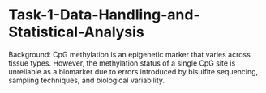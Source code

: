 # Task-1-Data-Handling-and-Statistical-Analysis
Background: CpG methylation is an epigenetic marker that varies across tissue types. However, the methylation status of a single CpG site is unreliable as a biomarker due to errors introduced by bisulfite sequencing, sampling techniques, and biological variability.
